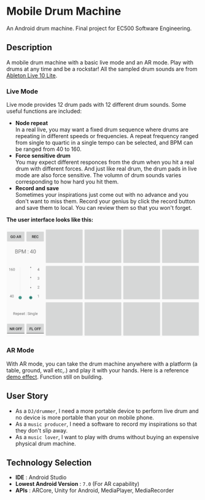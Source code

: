 # Mobile Drum Machine
An Android drum machine. Final project for EC500 Software Engineering.
## Description
A mobile drum machine with a basic live mode and an AR mode. Play with drums at any time and be a rockstar! All the sampled drum sounds are from [Ableton Live 10 Lite](https://www.ableton.com/en/products/live-lite/). 
### Live Mode
Live mode provides 12 drum pads with 12 different drum sounds. Some useful functions are included:
* **Node repeat**   
In a real live, you may want a fixed drum sequence where drums are repeating in different speeds or frequencies. A repeat frequency ranged from single to quartic in a single tempo can be selected, and BPM can be ranged from 40 to 160.
* **Force sensitive drum**   
You may expect different responces from the drum when you hit a real drum with different forces. And just like real drum, the drum pads in live mode are also force sensitive. The volumn of drum sounds varies corresponding to how hard you hit them.
* **Record and save**   
Sometimes your inspirations just come out with no advance and you don't want to miss them. Record your genius by click the record button and save them to local. You can review them so that you won't forget.   
   
**The user interface looks like this:**   
   
![](https://github.com/ec500-software-engineering/project-04-mobiledrummachine5/blob/master/Assets/UI.png)
   
### AR Mode
With AR mode, you can take the drum machine anywhere with a platform (a table, ground, wall etc,.) and play it with your hands. Here is a reference [demo effect](https://www.youtube.com/watch?v=Zas5JCjQb40&feature=youtu.be). Function still on building.
   
## User Story
* As a ```DJ/drummer```, I need a more portable device to perform live drum and no device is more portable than your on mobile phone.
* As a ```music producer```, I need a software to record my inspirations so that they don't slip away.
* As a ```music lover```, I want to play with drums without buying an expensive physical drum machine.
   
## Technology Selection
* **IDE** : Android Studio
* **Lowest Android Version** : ```7.0``` (For AR capability)
* **APIs** : ARCore, Unity for Android, MediaPlayer, MediaRecorder

